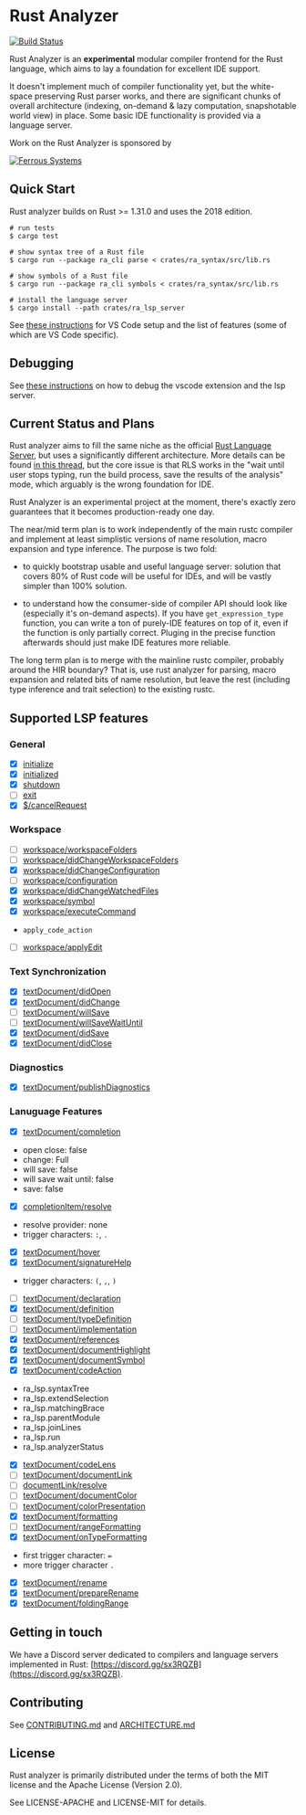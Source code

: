 # Rust Analyzer

[![Build Status](https://travis-ci.org/rust-analyzer/rust-analyzer.svg?branch=master)](https://travis-ci.org/rust-analyzer/rust-analyzer)

Rust Analyzer is an **experimental** modular compiler frontend for the Rust
language, which aims to lay a foundation for excellent IDE support.

It doesn't implement much of compiler functionality yet, but the white-space
preserving Rust parser works, and there are significant chunks of overall
architecture (indexing, on-demand & lazy computation, snapshotable world view)
in place. Some basic IDE functionality is provided via a language server.

Work on the Rust Analyzer is sponsored by

[![Ferrous Systems](https://ferrous-systems.com/images/ferrous-logo-text.svg)](https://ferrous-systems.com/)

## Quick Start

Rust analyzer builds on Rust >= 1.31.0 and uses the 2018 edition.

```
# run tests
$ cargo test

# show syntax tree of a Rust file
$ cargo run --package ra_cli parse < crates/ra_syntax/src/lib.rs

# show symbols of a Rust file
$ cargo run --package ra_cli symbols < crates/ra_syntax/src/lib.rs

# install the language server
$ cargo install --path crates/ra_lsp_server
```

See [these instructions](./editors/README.md) for VS Code setup and the list of
features (some of which are VS Code specific).

## Debugging

See [these instructions](./DEBUGGING.md) on how to debug the vscode extension and the lsp server.

## Current Status and Plans

Rust analyzer aims to fill the same niche as the official [Rust Language
Server](https://github.com/rust-lang-nursery/rls), but uses a significantly
different architecture. More details can be found [in this
thread](https://internals.rust-lang.org/t/2019-strategy-for-rustc-and-the-rls/8361),
but the core issue is that RLS works in the "wait until user stops typing, run
the build process, save the results of the analysis" mode, which arguably is the
wrong foundation for IDE.

Rust Analyzer is an experimental project at the moment, there's exactly zero
guarantees that it becomes production-ready one day.

The near/mid term plan is to work independently of the main rustc compiler and
implement at least simplistic versions of name resolution, macro expansion and
type inference. The purpose is two fold:

- to quickly bootstrap usable and useful language server: solution that covers
  80% of Rust code will be useful for IDEs, and will be vastly simpler than 100%
  solution.

- to understand how the consumer-side of compiler API should look like
  (especially it's on-demand aspects). If you have `get_expression_type`
  function, you can write a ton of purely-IDE features on top of it, even if the
  function is only partially correct. Pluging in the precise function afterwards
  should just make IDE features more reliable.

The long term plan is to merge with the mainline rustc compiler, probably around
the HIR boundary? That is, use rust analyzer for parsing, macro expansion and
related bits of name resolution, but leave the rest (including type inference
and trait selection) to the existing rustc.

## Supported LSP features

### General
- [x] [initialize](https://microsoft.github.io/language-server-protocol/specification#initialize)
- [x] [initialized](https://microsoft.github.io/language-server-protocol/specification#initialized)
- [x] [shutdown](https://microsoft.github.io/language-server-protocol/specification#shutdown)
- [ ] [exit](https://microsoft.github.io/language-server-protocol/specification#exit)
- [x] [$/cancelRequest](https://microsoft.github.io/language-server-protocol/specification#cancelRequest)

### Workspace
- [ ] [workspace/workspaceFolders](https://microsoft.github.io/language-server-protocol/specification#workspace_workspaceFolders)
- [ ] [workspace/didChangeWorkspaceFolders](https://microsoft.github.io/language-server-protocol/specification#workspace_didChangeWorkspaceFolders)
- [x] [workspace/didChangeConfiguration](https://microsoft.github.io/language-server-protocol/specification#workspace_didChangeConfiguration)
- [ ] [workspace/configuration](https://microsoft.github.io/language-server-protocol/specification#workspace_configuration)
- [x] [workspace/didChangeWatchedFiles](https://microsoft.github.io/language-server-protocol/specification#workspace_didChangeWatchedFiles)
- [x] [workspace/symbol](https://microsoft.github.io/language-server-protocol/specification#workspace_symbol)
- [x] [workspace/executeCommand](https://microsoft.github.io/language-server-protocol/specification#workspace_executeCommand)
 - `apply_code_action`
- [ ] [workspace/applyEdit](https://microsoft.github.io/language-server-protocol/specification#workspace_applyEdit)

### Text Synchronization
- [x] [textDocument/didOpen](https://microsoft.github.io/language-server-protocol/specification#textDocument_didOpen)
- [x] [textDocument/didChange](https://microsoft.github.io/language-server-protocol/specification#textDocument_didChange)
- [ ] [textDocument/willSave](https://microsoft.github.io/language-server-protocol/specification#textDocument_willSave)
- [ ] [textDocument/willSaveWaitUntil](https://microsoft.github.io/language-server-protocol/specification#textDocument_willSaveWaitUntil)
- [x] [textDocument/didSave](https://microsoft.github.io/language-server-protocol/specification#textDocument_didSave)
- [x] [textDocument/didClose](https://microsoft.github.io/language-server-protocol/specification#textDocument_didClose)

### Diagnostics
- [x] [textDocument/publishDiagnostics](https://microsoft.github.io/language-server-protocol/specification#textDocument_publishDiagnostics)

### Lanuguage Features
- [x] [textDocument/completion](https://microsoft.github.io/language-server-protocol/specification#textDocument_completion)
 - open close: false
 - change: Full
 - will save: false
 - will save wait until: false
 - save: false
- [x] [completionItem/resolve](https://microsoft.github.io/language-server-protocol/specification#completionItem_resolve)
 - resolve provider: none
 - trigger characters: `:`, `.`
- [x] [textDocument/hover](https://microsoft.github.io/language-server-protocol/specification#textDocument_hover)
- [x] [textDocument/signatureHelp](https://microsoft.github.io/language-server-protocol/specification#textDocument_signatureHelp)
 - trigger characters: `(`,  `,`,  `)`
- [ ] [textDocument/declaration](https://microsoft.github.io/language-server-protocol/specification#textDocument_declaration)
- [x] [textDocument/definition](https://microsoft.github.io/language-server-protocol/specification#textDocument_definition)
- [ ] [textDocument/typeDefinition](https://microsoft.github.io/language-server-protocol/specification#textDocument_typeDefinition)
- [ ] [textDocument/implementation](https://microsoft.github.io/language-server-protocol/specification#textDocument_implementation)
- [x] [textDocument/references](https://microsoft.github.io/language-server-protocol/specification#textDocument_references)
- [x] [textDocument/documentHighlight](https://microsoft.github.io/language-server-protocol/specification#textDocument_documentHighlight)
- [x] [textDocument/documentSymbol](https://microsoft.github.io/language-server-protocol/specification#textDocument_documentSymbol)
- [x] [textDocument/codeAction](https://microsoft.github.io/language-server-protocol/specification#textDocument_codeAction)
 - ra_lsp.syntaxTree
 - ra_lsp.extendSelection
 - ra_lsp.matchingBrace
 - ra_lsp.parentModule
 - ra_lsp.joinLines
 - ra_lsp.run
 - ra_lsp.analyzerStatus
- [x] [textDocument/codeLens](https://microsoft.github.io/language-server-protocol/specification#textDocument_codeLens)
- [ ] [textDocument/documentLink](https://microsoft.github.io/language-server-protocol/specification#codeLens_resolve)
- [ ] [documentLink/resolve](https://microsoft.github.io/language-server-protocol/specification#documentLink_resolve)
- [ ] [textDocument/documentColor](https://microsoft.github.io/language-server-protocol/specification#textDocument_documentColor)
- [ ] [textDocument/colorPresentation](https://microsoft.github.io/language-server-protocol/specification#textDocument_colorPresentation)
- [x] [textDocument/formatting](https://microsoft.github.io/language-server-protocol/specification#textDocument_formatting)
- [ ] [textDocument/rangeFormatting](https://microsoft.github.io/language-server-protocol/specification#textDocument_rangeFormatting)
- [x] [textDocument/onTypeFormatting](https://microsoft.github.io/language-server-protocol/specification#textDocument_onTypeFormatting)
 - first trigger character: `=`
 - more trigger character `.`
- [x] [textDocument/rename](https://microsoft.github.io/language-server-protocol/specification#textDocument_rename)
- [x] [textDocument/prepareRename](https://microsoft.github.io/language-server-protocol/specification#textDocument_prepareRename)
- [x] [textDocument/foldingRange](https://microsoft.github.io/language-server-protocol/specification#textDocument_foldingRange)

## Getting in touch

We have a Discord server dedicated to compilers and language servers
implemented in Rust: [https://discord.gg/sx3RQZB](https://discord.gg/sx3RQZB).

## Contributing

See [CONTRIBUTING.md](./CONTRIBUTING.md) and [ARCHITECTURE.md](./ARCHITECTURE.md)

## License

Rust analyzer is primarily distributed under the terms of both the MIT
license and the Apache License (Version 2.0).

See LICENSE-APACHE and LICENSE-MIT for details.
